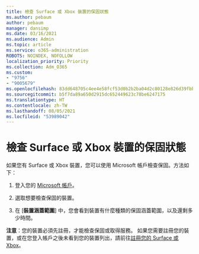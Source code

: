 ```yaml
---
title: 檢查 Surface 或 Xbox 裝置的保固狀態
ms.author: pebaum
author: pebaum
manager: dansimp
ms.date: 03/16/2021
ms.audience: Admin
ms.topic: article
ms.service: o365-administration
ROBOTS: NOINDEX, NOFOLLOW
localization_priority: Priority
ms.collection: Adm_O365
ms.custom:
- "9756"
- "9005679"
ms.openlocfilehash: 83dd648705c4ee4e58fcf53d0b2b2ba04d2c80128e826d39fbb2061eb547f63e
ms.sourcegitcommit: b5f7da89a650d2915dc652449623c78be6247175
ms.translationtype: HT
ms.contentlocale: zh-TW
ms.lasthandoff: 08/05/2021
ms.locfileid: "53989042"
---
```

# <a name="check-the-warranty-status-for-a-surface-or-xbox-device"></a>檢查 Surface 或 Xbox 裝置的保固狀態

如果您有 Surface 或 Xbox 裝置，您可以使用 Microsoft 帳戶檢查保固。方法如下：

1. 登入您的 [Microsoft 帳戶](https://account.microsoft.com/devices/)。 

1. 選取想要檢查保固的裝置。

1. 在 [**裝置涵蓋範圍**] 中，您會看到裝置有什麼種類的保固涵蓋範圍，以及還剩多少時間。

**注意**：您的裝置必須先註冊，才能檢查保固或取得服務。 如果您需要註冊您的裝置，或在您登入帳戶之後未看到您的裝置列出，請前往[註冊您的 Surface 或 Xbox](https://support.microsoft.com/surface/register-your-surface-or-xbox-fd7d73f8-b0e6-c9fa-e83b-0b64652e2376)。
